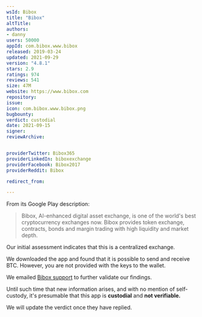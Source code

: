 ```yaml
---
wsId: Bibox
title: "Bibox"
altTitle: 
authors:
- danny
users: 50000
appId: com.bibox.www.bibox
released: 2019-03-24
updated: 2021-09-29
version: "4.8.1"
stars: 2.9
ratings: 974
reviews: 541
size: 47M
website: https://www.bibox.com
repository: 
issue: 
icon: com.bibox.www.bibox.png
bugbounty: 
verdict: custodial
date: 2021-09-15
signer: 
reviewArchive:


providerTwitter: Bibox365
providerLinkedIn: biboxexchange
providerFacebook: Bibox2017
providerReddit: Bibox

redirect_from:

---
```



From its Google Play description:

> Bibox, AI-enhanced digital asset exchange, is one of the world's best cryptocurrency exchanges now. Bibox provides token exchange, contracts, bonds and margin trading with high liquidity and market depth.

Our initial assessment indicates that this is a centralized exchange.

We downloaded the app and found that it is possible to send and receive BTC. However, you are not provided with the keys to the wallet. 

We emailed [Bibox support](support@bibox.zendesk.com) to further validate our findings. 

Until such time that new information arises, and with no mention of self-custody, it's presumable that this app is **custodial** and **not verifiable.**

We will update the verdict once they have replied.